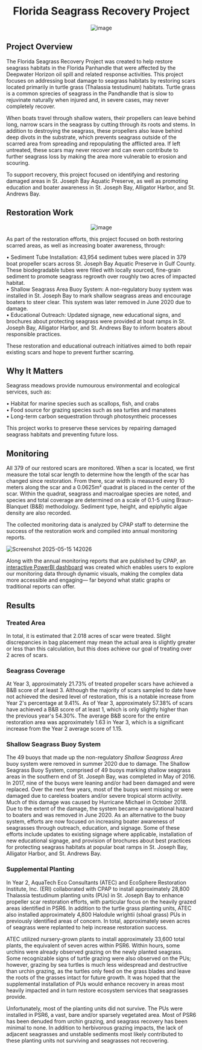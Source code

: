 <div align="center">

# Florida Seagrass Recovery Project
![image](https://github.com/user-attachments/assets/10577973-2343-446e-a15b-956cfb386d36)


</div>

## Project Overview
The Florida Seagrass Recovery Project was created to help restore seagrass habitats in the Florida Panhandle that were affected by the Deepwater Horizon oil spill and related response activities. This project focuses on addressing boat damage to seagrass habitats by restoring scars located primarily in turtle grass (Thalassia testudinum) habitats. Turtle grass is a common sprecies of seagrass in the Pandhandle that is slow to rejuvinate naturally when injured and, in severe cases, may never completely recover.

When boats travel through shallow waters, their propellers can leave behind long, narrow scars in the seagrass by cutting through its roots and stems. In addition to destroying the seagrass, these propellers also leave behind deep divots in the substrate, which prevents seagrass outside of the scarred area from spreading and repopulating the afflicted area. If left untreated, these scars may never recover and can even contribute to further seagrass loss by making the area more vulnerable to erosion and scouring.

To support recovery, this project focused on identifying and restoring damaged areas in St. Joseph Bay Aquatic Preserve, as well as promoting education and boater awareness in St. Joseph Bay, Alligator Harbor, and St. Andrews Bay.

## Restoration Work
<div align="center">
  
![image](https://github.com/user-attachments/assets/13c5c77a-d5e5-416f-bbfd-e4c769dee827)

</div>

As part of the restoration efforts, this project focused on both restoring scarred areas, as well as increasing boater awareness, through:

• Sediment Tube Installation: 43,954 sediment tubes were placed in 379 boat propeller scars across St. Joseph Bay Aquatic Preserve in Gulf County. These biodegradable tubes were filled with locally sourced, fine-grain sediment to promote seagrass regrowth over roughly two acres of impacted habitat. <br />
• Shallow Seagrass Area Buoy System: A non-regulatory buoy system was installed in St. Joseph Bay to mark shallow seagrass areas and encourage boaters to steer clear. This system was later removed in June 2020 due to damage. <br />
• Educational Outreach: Updated signage, new educational signs, and brochures about protecting seagrass were provided at boat ramps in St. Joseph Bay, Alligator Harbor, and St. Andrews Bay to inform boaters about responsible practices. <br />

These restoration and educational outreach initiatives aimed to both repair existing scars and hope to prevent further scarring.

## Why It Matters 

Seagrass meadows provide numourous environmental and ecological services, such as:

• Habitat for marine species such as scallops, fish, and crabs <br />
• Food source for grazing species such as sea turtles and manatees <br />
• Long-term carbon sequestration through photosyntheic processes <br />

This project works to preserve these services by repairing damaged seagrass habitats and preventing future loss.

## Monitoring

All 379 of our restored scars are monitored. When a scar is located, we first measure the total scar length to determine how the length of the scar has changed since restoration. From there, scar width is measured every 10 meters along the scar and a 0.0625m² quadrat is placed in the center of the scar. Within the quadrat, seagrass and macroalgae species are noted, and species and total coverage are determined on a scale of 0.1-5 using Braun-Blanquet (B&B) methodology. Sediment type, height, and epiphytic algae density are also recorded.

The collected monitoring data is analyzed by CPAP staff to determine the success of the restoration work and compiled into annual monitoring reports.

![Screenshot 2025-05-15 142026](https://github.com/user-attachments/assets/a7c72bc9-3b65-4249-8347-3573053167b9)

Along with the annual monitoring reports that are published by CPAP, an [interactive PowerBI dashboard](https://app.powerbi.com/view?r=eyJrIjoiODhhZGQxZmYtYjYzYy00MTQ0LWI3M2EtZmE3NzdlODdlOGE3IiwidCI6ImI2MjAxOTYwLTQ1YmEtNGI3OC1iMDgwLWYxYzQzM2ZmNmUzNiIsImMiOjZ9) was created which enables users to explore our monitoring data through dynamic visuals, making the complex data more accessible and engaging— far beyond what static graphs or traditional reports can offer.

## Results

### Treated Area
In total, it is estimated that 2.018 acres of scar were treated. Slight discrepancies in bag placement may mean the actual area is slightly greater or less than this calculation, but this does achieve our goal of treating over 2 acres of scars.

### Seagrass Coverage
At Year 3, approximately 21.73% of treated propeller scars have achieved a B&B score of at least 3. Although the majority of scars sampled to date have not achieved the desired level of restoration, this is a notable increase from Year 2's percentage at 9.41%. As of Year 3, approximately 57.38% of scars have achieved a B&B score of at least 1, which is only slightly higher than the previous year's 54.30%. The average B&B score for the entire restoration area was approximately 1.63 in Year 3, which is a significant increase from the Year 2 average score of 1.15.

### Shallow Seagrass Buoy System
The 49 buoys that made up the non-regulatory _Shallow Seagrass Area_ buoy system were removed in summer 2020 due to damage. The Shallow Seagrass Buoy System, comprised of 49 buoys marking shallow seagrass areas in the southern end of St. Joseph Bay, was completed in May of 2016. In 2017, nine of the buoys were leaning and/or had been damaged and were replaced. Over the next few years, most of the buoys went missing or were damaged due to careless boaters and/or severe tropical storm activity. Much of this damage was caused by Hurricane Michael in October 2018. Due to the extent of the damage, the system became a navigational hazard to boaters and was removed in June 2020. As an alternative to the buoy system, efforts are now focused on increasing boater awareness of seagrasses through outreach, education, and signage. Some of these efforts include updates to existing signage where applicable, installation of new educational signage, and provision of brochures about best practices for protecting seagrass habitats at popular boat ramps in St. Joseph Bay, Alligator Harbor, and St. Andrews Bay.

### Supplemental Planting
In Year 2, AquaTech Eco Consultants (ATEC) and EcoSphere Restoration Institute, Inc. (ERI) collaborated with CPAP to install approximately 28,800 Thalassia testudinum planting units (PUs) in St. Joseph Bay to enhance propeller scar restoration efforts, with particular focus on the heavily grazed areas identified in PSR6. In addition to the turtle grass planting units, ATEC also installed approximately 4,800 Halodule wrightii (shoal grass) PUs in previously identified areas of concern. In total, approximately seven acres of seagrass were replanted to help increase restoration success.

ATEC utilized nursery-grown plants to install approximately 33,600 total plants, the equivalent of seven acres within PSR6. Within hours, some urchins were already observed grazing on the newly planted seagrass. Some recognizable signs of turtle grazing were also observed on the PUs; however, grazing by sea turtles is much less widespread and destructive than urchin grazing, as the turtles only feed on the grass blades and leave the roots of the grasses intact for future growth. It was hoped that the supplemental installation of PUs would enhance recovery in areas most heavily impacted and in turn restore ecosystem services that seagrasses provide.

Unfortunately, most of the planting units did not survive. The PUs were installed in PSR6, a vast, bare and/or sparsely vegetated area. Most of PSR6 has been denuded from urchin grazing, and seagrass recovery has been minimal to none. In addition to herbivorous grazing impacts, the lack of adjacent seagrasses and unstable sediments most likely contributed to these planting units not surviving and seagrasses not recovering. 

